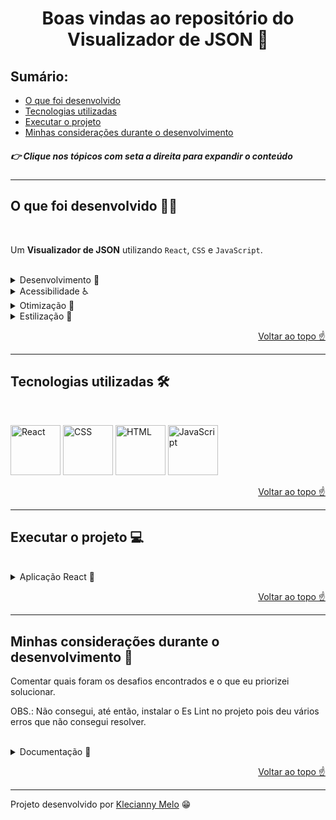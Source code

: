 <h1 id="top" align="center">Boas vindas ao repositório do Visualizador de JSON 📄</h1>

<h2>Sumário:</h2>

- [O que foi desenvolvido](#summary)
- [Tecnologias utilizadas](#tech)
- [Executar o projeto](#execute)
- [Minhas considerações durante o desenvolvimento](#considerations)

<h5>👉 Clique nos tópicos com seta a direita para expandir o conteúdo</h5>

---

<h2 id="summary">O que foi desenvolvido 👩‍💻</h2>

<br>

Um **Visualizador de JSON** utilizando `React`, `CSS` e `JavaScript`.

<br>

<details><summary>Desenvolvimento 🎯</summary>

Desenvolvi a aplicação utilizando a biblioteca [React JSON View](https://www.npmjs.com/package/react-json-view) para visualizar o JSON na tela. Um dos grandes desafios da Rinha de Frontend foi implementar recursos para torna a aplicação acessível e a otimização para que o arquivo fosse renderizado no menor tempo possível.

</details>

<details><summary>Acessibilidade ♿️</summary>
Para tornar a página acessível, implementei os seguintes recursos:

<ul>
    <li>aria-label</li>
    <li>aria-labelledby</li>
    <li>aria-describedby</li>
    <li>alt</li>
    <li>tabindex</li>
    <li>tradução da página para português, inglês e espanhol</li>
    <li>Mensagem de erro para indicar o envio de arquivo inválido</li>
    <li>Icone de loading enquanto o conteúdo do arquivo é carregado</li>
    <li>Alteração da cor dos elementos no evento de hover</li>
    <li>Lógica de desabilitar o botão quando não há conteúdo na tela, e habilita-lo quando há conteúdo</li>
</ul>

</details>

<details><summary>Otimização 🔧</summary>

Ver o que foi desativado no componente da biblioteca react-json-view

enableClipboard={false}
displayObjectSize={false}
displayDataTypes={false}
displayArrayKey={false}

</details>

<details><summary>Estilização 🎨</summary>

Comentar quais recursos visuais que utilizei na página

Fontes: Nunito e Roboto (ver elementos e tamanhos da fonte)

Cores:
#efefef
#d9d9d9
#c3c3c3
#333333
#000000
#818181

Tipos de cursor

Icones

Emojis

outline

</details>

<p align="right"><a href="#top">Voltar ao topo ☝</a></p>

---

<h2 id="tech">Tecnologias utilizadas 🛠</h2>

<br>

<img title="React" alt="React" height="80" width="80" src="https://cdn.jsdelivr.net/gh/devicons/devicon/icons/react/react-original.svg" /> <img title="CSS" alt="CSS" height="80" width="80" src="https://cdn.jsdelivr.net/gh/devicons/devicon/icons/css3/css3-original.svg" />  <img title="HTML" alt="HTML" height="80" width="80" src="https://cdn.jsdelivr.net/gh/devicons/devicon/icons/html5/html5-original.svg" /> <img title="JavaScript" alt="JavaScript" height="80" width="80" src="https://cdn.jsdelivr.net/gh/devicons/devicon/icons/javascript/javascript-original.svg" />
          
<p align="right"><a href="#top">Voltar ao topo ☝</a></p>

---

<h2 id="execute">Executar o projeto 💻</h2>

<br>

<details><summary>Aplicação React 🎉</summary>

Para instalar as dependências e iniciar a aplicação React, execute os comandos na ordem a seguir:

```bash
  git clone https://github.com/Kecbm/rinhadefrontend.git
```

```bash
  cd src
```

```bash
  cd rinhadefrontend
```

```bash
  npm install
```

```bash
  npm start
```

</details>

<p align="right"><a href="#top">Voltar ao topo ☝</a></p>

---

<h2 id="considerations">Minhas considerações durante o desenvolvimento 📝</h2>

Comentar quais foram os desafios encontrados e o que eu priorizei solucionar.

OBS.: Não consegui, até então, instalar o Es Lint no projeto pois deu vários erros que não consegui resolver.

<br>

<details><summary>Documentação 📌</summary>

Elaborar uma documentação para o projeto, com instruções de como executá-lo.

</details>

<p align="right"><a href="#top">Voltar ao topo ☝</a></p>

---

Projeto desenvolvido por [Klecianny Melo](https://www.linkedin.com/in/kecbm/) 😁

